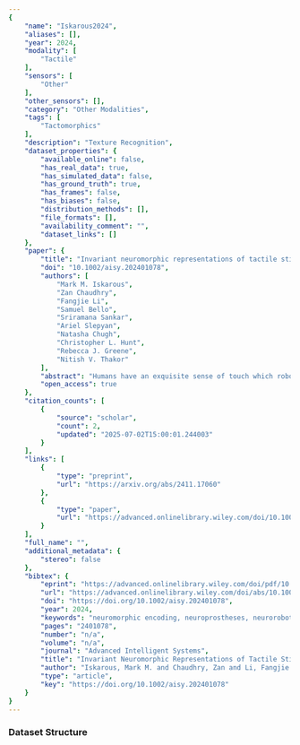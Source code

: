```yaml
---
{
    "name": "Iskarous2024",
    "aliases": [],
    "year": 2024,
    "modality": [
        "Tactile"
    ],
    "sensors": [
        "Other"
    ],
    "other_sensors": [],
    "category": "Other Modalities",
    "tags": [
        "Tactomorphics"
    ],
    "description": "Texture Recognition",
    "dataset_properties": {
        "available_online": false,
        "has_real_data": true,
        "has_simulated_data": false,
        "has_ground_truth": true,
        "has_frames": false,
        "has_biases": false,
        "distribution_methods": [],
        "file_formats": [],
        "availability_comment": "",
        "dataset_links": []
    },
    "paper": {
        "title": "Invariant neuromorphic representations of tactile stimuli improve robustness of a real-time texture classification system",
        "doi": "10.1002/aisy.202401078",
        "authors": [
            "Mark M. Iskarous",
            "Zan Chaudhry",
            "Fangjie Li",
            "Samuel Bello",
            "Sriramana Sankar",
            "Ariel Slepyan",
            "Natasha Chugh",
            "Christopher L. Hunt",
            "Rebecca J. Greene",
            "Nitish V. Thakor"
        ],
        "abstract": "Humans have an exquisite sense of touch which robotic and prosthetic systems aim to recreate. We developed algorithms to create neuron-like (neuromorphic) spiking representations of texture that are invariant to the scanning speed and contact force applied in the sensing process. The spiking representations are based on mimicking activity from mechanoreceptors in human skin and further processing up to the brain. The neuromorphic encoding process transforms analog sensor readings into speed and force invariant spiking representations in three sequential stages: the force invariance module (in the analog domain), the spiking activity encoding module (transforms from analog to spiking domain), and the speed invariance module (in the spiking domain). The algorithms were tested on a tactile texture dataset collected in 15 speed-force conditions. An offline texture classification system built on the invariant representations has higher classification accuracy, improved computational efficiency, and increased capability to identify textures explored in novel speed-force conditions. The speed invariance algorithm was adapted to a real-time human-operated texture classification system. Similarly, the invariant representations improved classification accuracy, computational efficiency, and capability to identify textures explored in novel conditions. The invariant representation is even more crucial in this context due to human imprecision which seems to the classification system as a novel condition. These results demonstrate that invariant neuromorphic representations enable better performing neurorobotic tactile sensing systems. Furthermore, because the neuromorphic representations are based on biological processing, this work can be used in the future as the basis for naturalistic sensory feedback for upper limb amputees.",
        "open_access": true
    },
    "citation_counts": [
        {
            "source": "scholar",
            "count": 2,
            "updated": "2025-07-02T15:00:01.244003"
        }
    ],
    "links": [
        {
            "type": "preprint",
            "url": "https://arxiv.org/abs/2411.17060"
        },
        {
            "type": "paper",
            "url": "https://advanced.onlinelibrary.wiley.com/doi/10.1002/aisy.202401078"
        }
    ],
    "full_name": "",
    "additional_metadata": {
        "stereo": false
    },
    "bibtex": {
        "eprint": "https://advanced.onlinelibrary.wiley.com/doi/pdf/10.1002/aisy.202401078",
        "url": "https://advanced.onlinelibrary.wiley.com/doi/abs/10.1002/aisy.202401078",
        "doi": "https://doi.org/10.1002/aisy.202401078",
        "year": 2024,
        "keywords": "neuromorphic encoding, neuroprostheses, neurorobotics, tactile sensing, texture feature classification",
        "pages": "2401078",
        "number": "n/a",
        "volume": "n/a",
        "journal": "Advanced Intelligent Systems",
        "title": "Invariant Neuromorphic Representations of Tactile Stimuli Improve Robustness of a Real-Time Texture Classification System",
        "author": "Iskarous, Mark M. and Chaudhry, Zan and Li, Fangjie and Bello, Samuel and Sankar, Sriramana and Slepyan, Ariel and Chugh, Natasha and Hunt, Christopher L. and Greene, Rebecca J. and Thakor, Nitish V.",
        "type": "article",
        "key": "https://doi.org/10.1002/aisy.202401078"
    }
}
---
```


### Dataset Structure
